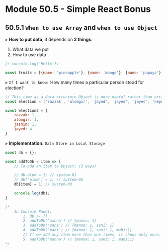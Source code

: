 # Module 50.5 - Simple React Bonus

## 50.5.1 `When to use Array` and `when to use Object`

⫸ __How to put data__, it depends on __2 things__:
1. What data we put
2. How to use data

``` JavaScript
// console.log('Hello');

const fruits = [{name: 'pineapple'}, {name: 'mango'}, {name: 'papaya'}];
```

⫸ `If I want to know:` How many times a particular person stood for election?

``` JavaScript
// This time as a data structure Object is more useful rather than array.
const election = ['razzak', 'alomgir', 'jayed', 'jayed', 'jayed', 'nepun', 'jayed'];

const election2 = {
    razzak: 1, 
    alomgir: 1, 
    jashim: 1, 
    jayed: 4
}
```

⫸ __Implementation:__ `Data Store in Local Storage`

``` JavaScript
const db = {};

const addToDb = item => {
    // To add an item to Object: (3 ways)

    // db.alom = 1; // system-01
    // db['alom'] = 1; // system-02
    db[item] = 1; // system-03

    console.log(db);
}

/* 
    In Console Panel:
        1. db // {}
        2. addToDb('manna') // {manna: 1}
        3. addToDb('sani') // {manna: 1, sani: 1}
        4. addToDb('mahi') // {manna: 1, sani: 1, mahi:1}
        // If we add any item more than one times, it shows only once. Because we set "db[item] = 1;", we didn't set any condition.
        5. addToDb('manna') // {manna: 1, sani: 1, mahi:1}
*/
```

